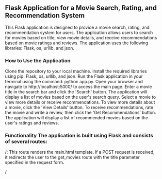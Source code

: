 ## Flask Application for a Movie Search, Rating, and Recommendation System
This Flask application is designed to provide a movie search, rating, and recommendation system for users. The application allows users to search for movies based on title, view movie details, and receive recommendations based on movie ratings and reviews. The application uses the following libraries: Flask, os, urllib, and json.

### How to Use the Application 
Clone the repository to your local machine. 
Install the required libraries using pip: Flask, os, urllib, and json. 
Run the Flask application in your terminal using the command: python app.py. 
Open your browser and navigate to http://localhost:5000/ to access the main page. 
Enter a movie title in the search bar and click the 'Search' button. 
The application will display a list of movies based on the user's search query. Select a movie to view more details or receive recommendations. 
To view more details about a movie, click the 'View Details' button. 
To receive recommendations, rate the movie and write a review, then click the 'Get Recommendations' button. 
The application will display a list of recommended movies based on the user's ratings and reviews. 

### Functionality The application is built using Flask and consists of several routes:

/: This route renders the main.html template. If a POST request is received, it redirects the user to the get_movies route with the title parameter specified in the request form.

/<title>: This route renders the select_movie.html template, displaying a list of movies with images and titles, based on the user's search query specified in the title parameter. If a POST request is received, the user can select a movie to get more details or to receive recommendations based on their further input.

/id/<movie_id>: This route renders the movie_rating.html template, displaying movie details such as title, image, release year, genre, synopsis, and ratings, based on the movie_id parameter passed to the URL.

/movie_title/movie_recommendation: This route renders the get_review.html template, allowing the user to rate a movie and write a review to receive recommendations for similar movies.

/movie_title/movie_recommendation/detail: This route renders the movie_rating.html template, displaying detailed movie information based on the movie_id and image_url parameters passed in the URL.

### Contact 
For any questions or issues, please contact liumengyuan23@gmail.com.
